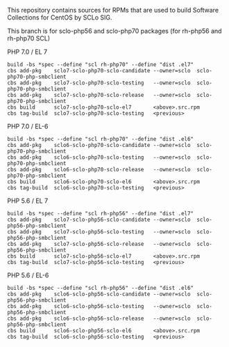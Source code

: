 This repository contains sources for RPMs that are used
to build Software Collections for CentOS by SCLo SIG.

This branch is for sclo-php56 and sclo-php70 packages
(for rh-php56 and rh-php70 SCL)


PHP 7.0 / EL 7

    build -bs *spec --define "scl rh-php70" --define "dist .el7"
    cbs add-pkg    sclo7-sclo-php70-sclo-candidate --owner=sclo  sclo-php70-php-smbclient
    cbs add-pkg    sclo7-sclo-php70-sclo-testing   --owner=sclo  sclo-php70-php-smbclient
    cbs add-pkg    sclo7-sclo-php70-sclo-release   --owner=sclo  sclo-php70-php-smbclient
    cbs build      sclo7-sclo-php70-sclo-el7       <above>.src.rpm
    cbs tag-build  sclo7-sclo-php70-sclo-testing   <previous>

PHP 7.0 / EL-6

    build -bs *spec --define "scl rh-php70" --define "dist .el6"
    cbs add-pkg    sclo6-sclo-php70-sclo-candidate --owner=sclo  sclo-php70-php-smbclient
    cbs add-pkg    sclo6-sclo-php70-sclo-testing   --owner=sclo  sclo-php70-php-smbclient
    cbs add-pkg    sclo6-sclo-php70-sclo-release   --owner=sclo  sclo-php70-php-smbclient
    cbs build      sclo6-sclo-php70-sclo-el6       <above>.src.rpm
    cbs tag-build  sclo6-sclo-php70-sclo-testing   <previous>

PHP 5.6 / EL 7

    build -bs *spec --define "scl rh-php56" --define "dist .el7"
    cbs add-pkg    sclo7-sclo-php56-sclo-candidate --owner=sclo  sclo-php56-php-smbclient
    cbs add-pkg    sclo7-sclo-php56-sclo-testing   --owner=sclo  sclo-php56-php-smbclient
    cbs add-pkg    sclo7-sclo-php56-sclo-release   --owner=sclo  sclo-php56-php-smbclient
    cbs build      sclo7-sclo-php56-sclo-el7       <above>.src.rpm
    cbs tag-build  sclo7-sclo-php56-sclo-testing   <previous>

PHP 5.6 / EL-6

    build -bs *spec --define "scl rh-php56" --define "dist .el6"
    cbs add-pkg    sclo6-sclo-php56-sclo-candidate --owner=sclo  sclo-php56-php-smbclient
    cbs add-pkg    sclo6-sclo-php56-sclo-testing   --owner=sclo  sclo-php56-php-smbclient
    cbs add-pkg    sclo6-sclo-php56-sclo-release   --owner=sclo  sclo-php56-php-smbclient
    cbs build      sclo6-sclo-php56-sclo-el6       <above>.src.rpm
    cbs tag-build  sclo6-sclo-php56-sclo-testing   <previous>

